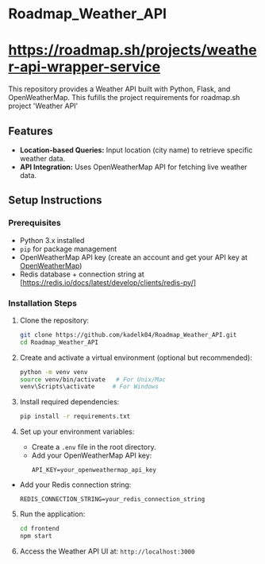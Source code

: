 # Roadmap_Weather_API

# https://roadmap.sh/projects/weather-api-wrapper-service

This repository provides a Weather API built with Python, Flask, and OpenWeatherMap. 
This fufills the project requirements for roadmap.sh project 'Weather API'

## Features

- **Location-based Queries:** Input location (city name) to retrieve specific weather data.
- **API Integration:** Uses OpenWeatherMap API for fetching live weather data.

## Setup Instructions

### Prerequisites

- Python 3.x installed
- `pip` for package management
- OpenWeatherMap API key (create an account and get your API key at [OpenWeatherMap](https://openweathermap.org/api))
- Redis database + connection string at [https://redis.io/docs/latest/develop/clients/redis-py/]

### Installation Steps

1. Clone the repository:
   ```bash
   git clone https://github.com/kadelk04/Roadmap_Weather_API.git
   cd Roadmap_Weather_API
   ```

2. Create and activate a virtual environment (optional but recommended):
   ```bash
   python -m venv venv
   source venv/bin/activate   # For Unix/Mac
   venv\Scripts\activate     # For Windows
   ```

3. Install required dependencies:
   ```bash
   pip install -r requirements.txt
   ```

4. Set up your environment variables:
   - Create a `.env` file in the root directory.
   - Add your OpenWeatherMap API key:
     ```env
     API_KEY=your_openweathermap_api_key
     ```
  - Add your Redis connection string:
     ```env
     REDIS_CONNECTION_STRING=your_redis_connection_string
     ```

5. Run the application:
   ```bash
   cd frontend
   npm start
   ```

6. Access the Weather API UI at: `http://localhost:3000`

